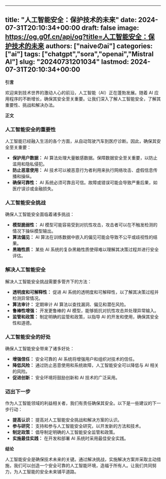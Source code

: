 
---
title: "人工智能安全：保护技术的未来"
date: 2024-07-31T20:10:34+00:00
draft: false
image: https://og.g0f.cn/api/og?title=人工智能安全：保护技术的未来
authors: ["naiveのai"]
categories: ["ai"]
tags: ["chatgpt","sora","openai","Mistral AI"]
slug: "20240731201034"
lastmod: 2024-07-31T20:10:34+00:00
---
**引言**

欢迎来到技术世界的激动人心的前沿，人工智能（AI）正在蓬勃发展。随着 AI 应用程序的不断增长，确保其安全至关重要。让我们深入了解人工智能安全，了解其重要性、挑战和解决办法。

**正文**

### 人工智能安全的重要性

人工智能已经融入生活的各个方面，从自动驾驶汽车到医疗诊断。因此，确保其安全至关重要：

- **保护用户数据：** AI 算法处理大量敏感数据。保障数据安全至关重要，以防止滥用和隐私侵犯。
- **防止恶意使用：** AI 技术可以被恶意行为者利用来执行网络攻击、虚假信息传播和操纵。
- **确保可靠性：** AI 系统必须可靠且可信。故障或错误可能会导致严重后果，如医疗误诊或金融损失。

### 人工智能安全挑战

确保人工智能安全面临着诸多挑战：

- **模型脆弱性：** AI 模型可能容易受到对抗性攻击，攻击者可以在不触发检测的情况下操纵模型输出。
- **算法偏见：** AI 算法在训练数据中嵌入的偏见可能会导致不公平或歧视性的结果。
- **黑箱性质：** 某些 AI 系统的复杂黑箱性质使得难以理解其决策过程并进行安全评估。

### 解决人工智能安全

解决人工智能安全挑战需要多管齐下的方法：

- **透明度和可解释性：** 促进 AI 系统的透明度和可解释性，以了解其决策过程并检测异常情况。
- **算法审计：** 定期审计 AI 算法以查找漏洞、偏见和潜在风险。
- **鲁棒性增强：** 开发更鲁棒的 AI 模型，能够抵抗对抗性攻击并处理异常输入。
- **监管和政策：** 制定明确的监管和政策，以指导 AI 的开发和使用，确保其安全性和道德。

### 人工智能安全的好处

确保人工智能安全带来了诸多好处：

- **增强信任：** 安全可靠的 AI 系统将增强用户和组织对技术的信任。
- **降低风险：** 通过防止恶意使用和系统故障，人工智能安全可以降低与 AI 相关的风险。
- **促进创新：** 安全环境将鼓励创新和 AI 技术的广泛采用。

### 迈出下一步

作为人工智能领域的利益相关者，我们有责任确保其安全。以下是一些建议的下一步行动：

- **提高认识：** 提高对人工智能安全挑战和解决方案的认识。
- **参与研究：** 支持和参与人工智能安全研究，以开发新的方法和技术。
- **制定政策：** 倡导制定明确的人工智能安全监管和政策。
- **实施最佳实践：** 在开发和部署 AI 系统时采用最佳安全实践。

**结论**

人工智能安全是确保技术未来的关键。通过解决挑战，实施解决方案并采取主动措施，我们可以创造一个安全可靠的人工智能环境，造福于所有人。让我们共同努力，为人工智能的安全未来铺平道路。
